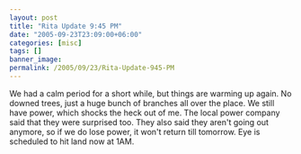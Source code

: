 ```yaml
---
layout: post
title: "Rita Update 9:45 PM"
date: "2005-09-23T23:09:00+06:00"
categories: [misc]
tags: []
banner_image: 
permalink: /2005/09/23/Rita-Update-945-PM
---
```


We had a calm period for a short while, but things are warming up again. No downed trees, just a huge bunch of branches all over the place. We still have power, which shocks the heck out of me. The local power company said that they were surprised too. They also said they aren't going out anymore, so if we do lose power, it won't return till tomorrow. Eye is scheduled to hit land now at 1AM.